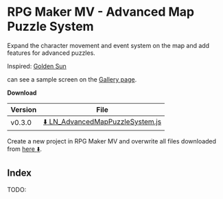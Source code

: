 RPG Maker MV - Advanced Map Puzzle System
====================

Expand the character movement and event system on the map and add features for advanced puzzles.

Inspired: [Golden Sun](https://en.wikipedia.org/wiki/Golden_Sun)

can see a sample screen on the [Gallery page](docs/Gallery.md).

**Download**

| Version | File |
|---------|------|
| v0.3.0  | [:arrow_down: LN_AdvancedMapPuzzleSystem.js](https://raw.githubusercontent.com/lriki/LN_AdvancedMapPuzzleSystem/master/js/plugins/LN_AdvancedMapPuzzleSystem.js) |

Create a new project in RPG Maker MV and overwrite all files downloaded from [here :arrow_down:](https://github.com/lriki/LN_AdvancedMapPuzzleSystem/archive/master.zip).


Index
----------

TODO:

